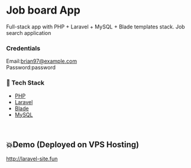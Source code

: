 # Job board App

Full-stack app with PHP + Laravel + MySQL + Blade templates stack. Job search application

### Credentials
Email:brian97@example.com <br />
Password:password


### :space_invader: Tech Stack

  
  <ul>
    <li><a href="#/">PHP</a></li>
    <li><a href="#/">Laravel</a></li>
    <li><a href="#">Blade</a></li>
    <li><a href="#">MySQL</a></li>
  </ul>

<br />

## 💥Demo (Deployed on VPS Hosting)
http://laravel-site.fun
